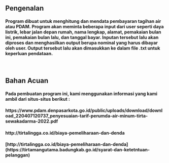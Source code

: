 <h2>Pengenalan</h2>
<h4>Program dibuat untuk menghitung dan mendata pembayaran tagihan air atau PDAM. Program akan meminta beberapa input dari user seperti daya listrik, lebar jalan depan rumah, nama lengkap, alamat, pemakaian bulan ini, pemakaian bulan lalu, dan tanggal bayar. Inputan tersebut lalu akan diproses dan menghasilkan output berupa nominal yang harus dibayar oleh user. Output tersebut lalu akan dimasukkan ke dalam file .txt untuk keperluan pendataan.</h4><br>
<h2>Bahan Acuan</h2>
<h4>Pada pembuatan program ini, kami menggunakan informasi yang kami ambil dari situs-situs berikut : </h4>
<h4><a>https://www.pdam.denpasarkota.go.id/public/uploads/download/download_220407120737_penyesuaian-tarif-perumda-air-minum-tirta-sewakadarma-2022.pdf</a><h4>
<h4><a>http://tirtalingga.co.id/biaya-pemeliharaan-dan-denda</a><h4>
<h4><a>[http://tirtalingga.co.id/biaya-pemeliharaan-dan-denda](https://tirtamangutama.badungkab.go.id/syarat-dan-ketetntuan-pelanggan)</a><h4>  
